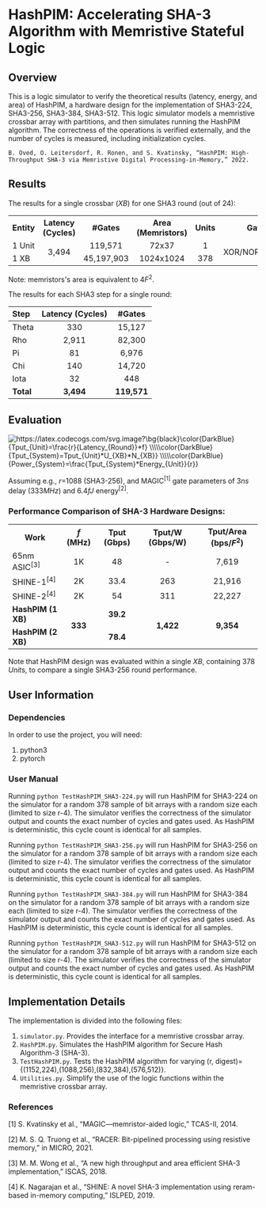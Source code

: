 # HashPIM: Accelerating SHA-3 Algorithm with Memristive Stateful Logic
## Overview
This is a logic simulator to verify the theoretical results (latency, energy, and area) of HashPIM, a hardware design for the implementation of SHA3-224, SHA3-256, SHA3-384, SHA3-512. This logic simulator models a memristive crossbar array with partitions, and then simulates running the HashPIM algorithm. The correctness of the operations is verified externally, and the number of cycles is measured, including initialization cycles.

`B. Oved, O. Leitersdorf, R. Ronen, and S. Kvatinsky, “HashPIM: High-Throughput SHA-3 via Memristive Digital Processing-in-Memory,” 2022.`

## Results

The results for a single crossbar (*XB*) for one SHA3 round (out of 24):

<table>
  <tr>
    <th>Entity</th>
    <th>Latency (Cycles)</th>
    <th>#Gates</th>
    <th>Area (Memristors)</th>
    <th>Units</th>
    <th>Gates</th>
  </tr>
  <tr>
    <td align="left">1 Unit</td>
    <td rowspan="2" align="center">3,494</td>
    <td align="center">119,571</td>
    <td align="center">72x37</td>
    <td align="center">1</td>
    <td rowspan="2" align="center">XOR/NOR/NOT/OR</td>
  </tr>
  <tr>
    <td align="left">1 XB</td>
    <td align="center">45,197,903</td>
    <td align="center">1024x1024</td>
    <td align="center">378</td>
  </tr>
</table>

Note: memristors's area is equivalent to 4*F*<sup>2</sup>.


The results for each SHA3 step for a single round: 

| Step | Latency (Cycles) | #Gates |
| :---- | :----: | :----: |
| Theta | 330 | 15,127 |
| Rho | 2,911 | 82,300 |
| Pi | 81 | 6,976 |
| Chi | 140 | 14,720 |
| Iota | 32 | 448 |
| **Total** | **3,494** | **119,571** |

## Evaluation
<img src="https://latex.codecogs.com/svg.image?\bg{black}\color{DarkBlue}&space;{Tput_{Unit}=\frac{r}{Latency_{Round}}*f}&space;\\\\\color{DarkBlue}&space;{Tput_{System}=Tput_{Unit}*U_{XB}*N_{XB}}&space;\\\\\color{DarkBlue}&space;{Power_{System}=\frac{Tput_{System}*Energy_{Unit}}{r}}" title="https://latex.codecogs.com/svg.image?\bg{black}\color{DarkBlue} {Tput_{Unit}=\frac{r}{Latency_{Round}}*f} \\\\\color{DarkBlue} {Tput_{System}=Tput_{Unit}*U_{XB}*N_{XB}} \\\\\color{DarkBlue} {Power_{System}=\frac{Tput_{System}*Energy_{Unit}}{r}}" />


Assuming e.g., *r*=1088 (SHA3-256), and MAGIC<sup>[1]</sup> gate parameters of 3*ns* delay (333*MHz*) and 6.4*fJ* energy<sup>[2]</sup>.


### Performance Comparison of SHA-3 Hardware Designs:

<table>
  <tr>
    <th>Work</th>
    <th><i>f</i> (MHz)</th>
    <th>Tput (Gbps)</th>
    <th>Tput/W (Gbps/W)</th>
    <th>Tput/Area (bps/<i>F</i><sup>2</sup>)</th>
  </tr>
  <tr>
    <td align="left">65nm ASIC<sup>[3]</sup></td>
    <td align="center">1K</td>
    <td align="center">48</td>
    <td align="center">-</td>
    <td align="center">7,619</td>
  </tr>
  <tr>
    <td align="left">SHINE-1<sup>[4]</sup></td>
    <td align="center">2K</td>
    <td align="center">33.4</td>
    <td align="center">263</td>
    <td align="center">21,916</td>
  </tr>
  <tr>
    <td align="left">SHINE-2<sup>[4]</sup></td>
    <td align="center">2K</td>
    <td align="center">54</td>
    <td align="center">311</td>
    <td align="center">22,227</td>
  </tr>
  <tr>
    <td align="left"><b>HashPIM (1 XB)</b></td>
    <td rowspan="2" align="center"><b>333</b></td>
    <td align="center"><b>39.2</b></td>
    <td rowspan="2" align="center"><b>1,422</b></td>
    <td rowspan="2" align="center"><b>9,354</b></td>
  </tr>
  <tr>
    <td align="left"><b>HashPIM (2 XB)</b></td>
    <td align="center"><b>78.4</b></td>
  </tr>
</table>

Note that HashPIM design was evaluated within a single *XB*, containing 378 *Unit*s, to compare a single SHA3-256 round performance.


## User Information
### Dependencies
In order to use the project, you will need:
1. python3
2. pytorch

### User Manual
Running `python TestHashPIM_SHA3-224.py` will run HashPIM for SHA3-224 on the simulator for a random 378 sample of bit arrays with a random size each (limited to size r-4). The simulator verifies the correctness
of the simulator output and counts the exact number of cycles and gates used. As HashPIM is deterministic, this cycle count is identical for all samples.

Running `python TestHashPIM_SHA3-256.py` will run HashPIM for SHA3-256 on the simulator for a random 378 sample of bit arrays with a random size each (limited to size r-4). The simulator verifies the correctness
of the simulator output and counts the exact number of cycles and gates used. As HashPIM is deterministic, this cycle count is identical for all samples.

Running `python TestHashPIM_SHA3-384.py` will run HashPIM for SHA3-384 on the simulator for a random 378 sample of bit arrays with a random size each (limited to size r-4). The simulator verifies the correctness
of the simulator output and counts the exact number of cycles and gates used. As HashPIM is deterministic, this cycle count is identical for all samples.

Running `python TestHashPIM_SHA3-512.py` will run HashPIM for SHA3-512 on the simulator for a random 378 sample of bit arrays with a random size each (limited to size r-4). The simulator verifies the correctness
of the simulator output and counts the exact number of cycles and gates used. As HashPIM is deterministic, this cycle count is identical for all samples.

## Implementation Details
The implementation is divided into the following files: 
1. `simulator.py`. Provides the interface for a memristive crossbar array.
2. `HashPIM.py`. Simulates the HashPIM algorithm for Secure Hash Algorithm-3 (SHA-3).
3. `TestHashPIM.py`. Tests the HashPIM algorithm for varying (r, digest)={(1152,224),(1088,256),(832,384),(576,512)}.
4. `Utilities.py`. Simplify the use of the logic functions within the memristive crossbar array.

### References

[1] S. Kvatinsky et al., “MAGIC—memristor-aided logic,” TCAS-II, 2014.

[2] M. S. Q. Truong et al., “RACER: Bit-pipelined processing using resistive memory,” in MICRO, 2021.

[3] M. M. Wong et al., “A new high throughput and area efficient SHA-3 implementation,” ISCAS, 2018.

[4] K. Nagarajan et al., “SHINE: A novel SHA-3 implementation using reram-based in-memory computing,” ISLPED, 2019.
